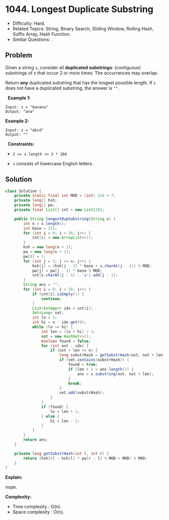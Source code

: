 # 1044. Longest Duplicate Substring

- Difficulty: Hard.
- Related Topics: String, Binary Search, Sliding Window, Rolling Hash, Suffix Array, Hash Function.
- Similar Questions: .

## Problem

Given a string ```s```, consider all **duplicated substrings**: (contiguous) substrings of s that occur 2 or more times. The occurrences may overlap.

Return **any** duplicated substring that has the longest possible length. If ```s``` does not have a duplicated substring, the answer is ```""```.

 
**Example 1:**
```
Input: s = "banana"
Output: "ana"
```

**Example 2:**
```
Input: s = "abcd"
Output: ""
```
 
**Constraints:**


	
- ```2 <= s.length <= 3 * 104```
	
- ```s``` consists of lowercase English letters.



## Solution

```java
class Solution {
    private static final int MOD = (int) 1e9 + 7;
    private long[] hsh;
    private long[] pw;
    private final List[] cnt = new List[26];

    public String longestDupSubstring(String s) {
        int n = s.length();
        int base = 131;
        for (int i = 0; i < 26; i++) {
            cnt[i] = new ArrayList<>();
        }
        hsh = new long[n + 1];
        pw = new long[n + 1];
        pw[0] = 1;
        for (int j = 1; j <= n; j++) {
            hsh[j] = (hsh[j - 1] * base + s.charAt(j - 1)) % MOD;
            pw[j] = pw[j - 1] * base % MOD;
            cnt[s.charAt(j - 1) - 'a'].add(j - 1);
        }
        String ans = "";
        for (int i = 0; i < 26; i++) {
            if (cnt[i].isEmpty()) {
                continue;
            }
            List<Integer> idx = cnt[i];
            Set<Long> set;
            int lo = 1;
            int hi = n - idx.get(0);
            while (lo <= hi) {
                int len = (lo + hi) / 2;
                set = new HashSet<>();
                boolean found = false;
                for (int nxt : idx) {
                    if (nxt + len <= n) {
                        long substrHash = getSubstrHash(nxt, nxt + len);
                        if (set.contains(substrHash)) {
                            found = true;
                            if (len + 1 > ans.length()) {
                                ans = s.substring(nxt, nxt + len);
                            }
                            break;
                        }
                        set.add(substrHash);
                    }
                }
                if (found) {
                    lo = len + 1;
                } else {
                    hi = len - 1;
                }
            }
        }
        return ans;
    }

    private long getSubstrHash(int l, int r) {
        return (hsh[r] - hsh[l] * pw[r - l] % MOD + MOD) % MOD;
    }
}
```

**Explain:**

nope.

**Complexity:**

* Time complexity : O(n).
* Space complexity : O(n).
